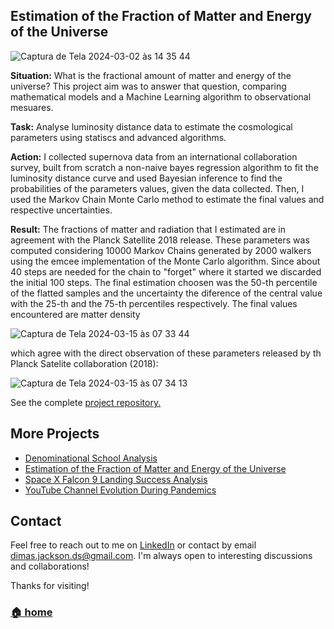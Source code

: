 ## Estimation of the Fraction of Matter and Energy of the Universe
![Captura de Tela 2024-03-02 às 14 35 44](https://github.com/dimasjackson/dimasjackson.github.io/assets/114688989/afbf936c-af90-46b4-9b09-83fda34ccc25)


**Situation:** What is the fractional amount of matter and energy of the universe? This project aim was to answer that question, comparing mathematical models and a Machine Learning algorithm to observational mesuares. 

**Task:** Analyse luminosity distance data to estimate the cosmological parameters using statiscs and advanced algorithms.

**Action:** I collected supernova data from an international collaboration survey, built from scratch a non-naive bayes regression algorithm to fit the luminosity distance curve and used Bayesian inference to find the probabilities of the parameters values, given the data collected. Then, I used the Markov Chain Monte Carlo method to estimate the final values and respective uncertainties.

**Result:** The fractions of matter and radiation that I estimated are in agreement with the Planck Satellite 2018 release. These parameters was computed considering 10000 Markov Chains generated by 2000 walkers using the emcee implementation of the Monte Carlo algorithm. Since about 40 steps are needed for the chain to "forget" where it started we discarded the initial 100 steps. The final estimation choosen was the 50-th percentile of the flatted samples and the uncertainty the diference of the central value with the 25-th and the 75-th percentiles respectively. The final values encountered are matter density 

![Captura de Tela 2024-03-15 às 07 33 44](https://github.com/dimasjackson/dimasjackson.github.io/assets/114688989/5e487e45-00c3-47da-9ff3-eacc617c610f)

which agree with the direct observation of these parameters released by th Planck Satelite collaboration (2018):

![Captura de Tela 2024-03-15 às 07 34 13](https://github.com/dimasjackson/dimasjackson.github.io/assets/114688989/dd4fcf3b-974c-495b-b8cf-a5bd98e2e922)

See the complete [project repository.](https://github.com/dimasjackson/Supernovae-Analysis-with-MCMC)

## More Projects

* [Denominational School Analysis](projects/school.md)
* [Estimation of the Fraction of Matter and Energy of the Universe](projects/universe.md)
* [Space X Falcon 9 Landing Success Analysis](projects/spacex.md)
* [YouTube Channel Evolution During Pandemics](projects/youtube.md)

## Contact

Feel free to reach out to me on [LinkedIn](https://www.linkedin.com/in/dimas-jackson) or contact by email [dimas.jackson.ds@gmail.com](mailto:dimas.jackson.ds@gmail.com). I'm always open to interesting discussions and collaborations!

Thanks for visiting!

### [🏠 home](../)
